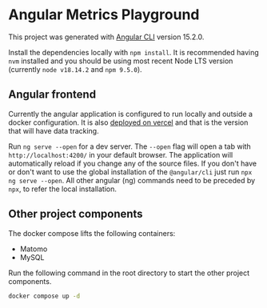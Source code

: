 # Angular Metrics Playground

This project was generated with [Angular CLI](https://github.com/angular/angular-cli) version 15.2.0.

Install the dependencies locally with `npm install`. It is recommended having `nvm` installed and you should be using most recent Node LTS version (currently `node v18.14.2` and `npm 9.5.0`).

## Angular frontend

Currently the angular application is configured to run locally and outside a docker configuration. It is also [deployed on vercel](https://angular-metrics-playground.vercel.app/) and that is the version that will have data tracking.

Run `ng serve --open` for a dev server. The `--open` flag will open a tab with `http://localhost:4200/` in your default browser. The application will automatically reload if you change any of the source files. If you don't have or don't want to use the global installation of the `@angular/cli` just run `npx ng serve --open`. All other angular (ng) commands need to be preceded by `npx`, to refer the local installation.

## Other project components

The docker compose lifts the following containers:

- Matomo
- MySQL

Run the following command in the root directory to start the other project components.

```bash
docker compose up -d
```
